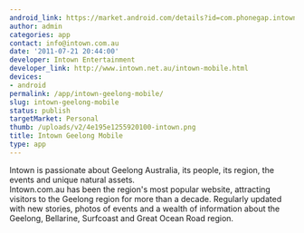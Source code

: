 ```yaml
---
android_link: https://market.android.com/details?id=com.phonegap.intown
author: admin
categories: app
contact: info@intown.com.au
date: '2011-07-21 20:44:00'
developer: Intown Entertainment
developer_link: http://www.intown.net.au/intown-mobile.html
devices: 
- android
permalink: /app/intown-geelong-mobile/
slug: intown-geelong-mobile
status: publish
targetMarket: Personal
thumb: /uploads/v2/4e195e1255920100-intown.png
title: Intown Geelong Mobile
type: app
---
```


Intown is passionate about Geelong Australia, its people, its region, the events and unique natural assets.<br />
Intown.com.au has been the region's most popular website, attracting visitors to the Geelong region for more than a decade. Regularly updated with new stories, photos of events and a wealth of information about the Geelong, Bellarine, Surfcoast and Great Ocean Road region.